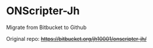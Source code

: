 ONScripter-Jh
=============

Migrate from Bitbucket to Github

Original repo: ~~https://bitbucket.org/jh10001/onscripter-jh/~~